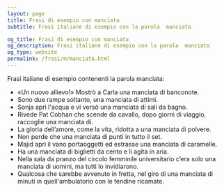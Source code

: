 ```yaml
---
layout: page
title: Frasi di esempio con manciata 
subtitle: Frasi italiane di esempio con la parola  manciata

og_title: Frasi di esempio con manciata 
og_description: Frasi italiane di esempio con la parola  manciata
og_type: website
permalink: /frasi/m/manciata.html
---
```


Frasi italiane di esempio contenenti la parola manciata:


- «Un nuovo allievo!» Mostrò a Carla una manciata di banconote.
- Sono due rampe soltanto, una manciata di attimi.
- Sonja aprì l'acqua e vi versò una manciata di sali da bagno.
- Rivede Pat Cobhan che scende da cavallo, dopo giorni di viaggio, raccoglie una manciata di.
- La gloria dell’amore, come la vita, ridotta a una manciata di polvere.
- Non perde che una manciata di punti in tutto il set.
- Majid aprì il vano portaoggetti ed estrasse una manciata di caramelle.
- Ha una manciata di biglietti da cento e li agita in aria.
- Nella sala da pranzo del circolo femminile universitario c’era solo una manciata di uomini, ma tutti lo invidiarono.
- Qualcosa che sarebbe avvenuto in fretta, nel giro di una manciata di minuti in quell'ambulatorio con le tendine ricamate.

